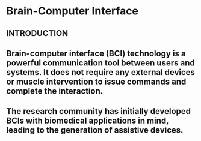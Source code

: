 # Brain-Computer Interface
## INTRODUCTION 

Brain-computer interface (BCI) technology is a powerful communication tool
between users and systems. It does not require any external devices or muscle
intervention to issue commands and complete the interaction.
------------------------------------------------------------------------
The research community has initially developed BCIs with biomedical applications in mind,
leading to the generation of assistive devices.
------------------------------------------------------------------------
